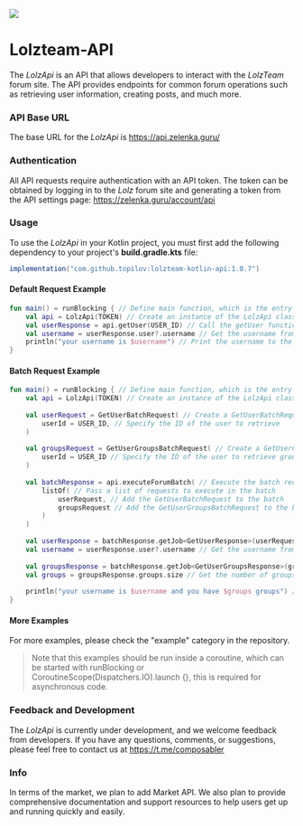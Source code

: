 [![](https://jitpack.io/v/topilov/lolzteam-kotlin-api.svg)](https://jitpack.io/#topilov/lolzteam-kotlin-api)

# Lolzteam-API

The *LolzApi* is an API that allows developers to interact with the *LolzTeam* forum site. The API provides endpoints for common forum operations such as retrieving user information, creating posts, and much more.

### API Base URL

The base URL for the *LolzApi* is https://api.zelenka.guru/

### Authentication

All API requests require authentication with an API token. The token can be obtained by logging in to the *Lolz* forum site and generating a token from the API settings page: https://zelenka.guru/account/api

### Usage

To use the *LolzApi* in your Kotlin project, you must first add the following dependency to your project's **build.gradle.kts** file:
```groovy
implementation("com.github.topilov:lolzteam-kotlin-api:1.0.7")
```

#### Default Request Example
```kotlin
fun main() = runBlocking { // Define main function, which is the entry point of the program
    val api = LolzApi(TOKEN) // Create an instance of the LolzApi class, passing in a TOKEN string
    val userResponse = api.getUser(USER_ID) // Call the getUser function to retrieve the user with the specified ID
    val username = userResponse.user?.username // Get the username from the GetUserResponse, or null if the user is not found
    println("your username is $username") // Print the username to the console
}
```

#### Batch Request Example
```kotlin
fun main() = runBlocking { // Define main function, which is the entry point of the program
    val api = LolzApi(TOKEN) // Create an instance of the LolzApi class, passing in a TOKEN string
    
    val userRequest = GetUserBatchRequest( // Create a GetUserBatchRequest object
        userId = USER_ID, // Specify the ID of the user to retrieve
    )
    
    val groupsRequest = GetUserGroupsBatchRequest( // Create a GetUserGroupsBatchRequest object
        userId = USER_ID // Specify the ID of the user to retrieve groups for
    )
    
    val batchResponse = api.executeForumBatch( // Execute the batch request and get the response
        listOf( // Pass a list of requests to execute in the batch
            userRequest, // Add the GetUserBatchRequest to the batch
            groupsRequest // Add the GetUserGroupsBatchRequest to the batch
        )
    )
    
    val userResponse = batchResponse.getJob<GetUserResponse>(userRequest.id) ?: return@runBlocking // Retrieve the response for the GetUserBatchRequest and convert it to a GetUserResponse object, or return if the response is null
    val username = userResponse.user?.username // Get the username from the GetUserResponse, or null if the user is not found
    
    val groupsResponse = batchResponse.getJob<GetUserGroupsResponse>(groupsRequest.id) ?: return@runBlocking // Retrieve the response for the GetUserGroupsBatchRequest and convert it to a GetUserGroupsResponse object, or return if the response is null
    val groups = groupsResponse.groups.size // Get the number of groups from the GetUserGroupsResponse
    
    println("your username is $username and you have $groups groups") // Print the username and number of groups to the console
}
```

#### More Examples
For more examples, please check the "example" category in the repository.
> Note that this examples should be run inside a coroutine, which can be started with runBlocking or CoroutineScope(Dispatchers.IO).launch {}, this is required for asynchronous code.

### Feedback and Development
The *LolzApi* is currently under development, and we welcome feedback from developers. If you have any questions, comments, or suggestions, please feel free to contact us at https://t.me/composabler

### Info
In terms of the market, we plan to add Market API. We also plan to provide comprehensive documentation and support resources to help users get up and running quickly and easily. 
